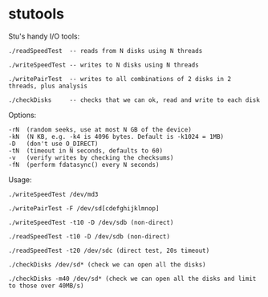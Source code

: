 # stutools

Stu's handy I/O tools:

	./readSpeedTest  -- reads from N disks using N threads

	./writeSpeedTest -- writes to N disks using N threads

	./writePairTest  -- writes to all combinations of 2 disks in 2 threads, plus analysis

	./checkDisks     -- checks that we can ok, read and write to each disk

Options:

	-rN  (random seeks, use at most N GB of the device)
	-kN  (N KB, e.g. -k4 is 4096 bytes. Default is -k1024 = 1MB)
	-D   (don't use O_DIRECT)
	-tN  (timeout in N seconds, defaults to 60)
	-v   (verify writes by checking the checksums)	
	-fN  (perform fdatasync() every N seconds)

Usage:

	./writeSpeedTest /dev/md3

	./writePairTest -F /dev/sd[cdefghijklmnop]

	./writeSpeedTest -t10 -D /dev/sdb (non-direct)

	./readSpeedTest -t10 -D /dev/sdb (non-direct)

	./readSpeedTest -t20 /dev/sdc (direct test, 20s timeout)

	./checkDisks /dev/sd* (check we can open all the disks)

	./checkDisks -m40 /dev/sd* (check we can open all the disks and limit to those over 40MB/s)
	
 
